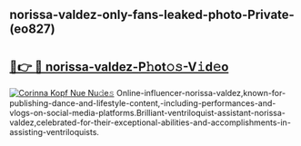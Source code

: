 ## norissa-valdez-only-fans​-leaked-photo​-Private-(eo827)


# <h2><a href="https://mediaupload.pro?title=norissa-valdez&ref=git">🔗👉 🔴 norissa-valdez-P𝚑ot𝚘𝚜-V𝚒d𝚎o</a></h2>

[![Corinna Kopf Nue Nu𝚍e𝚜](https://i.imgur.com/0qMVB7G.gif)](https://mediaupload.pro?title=norissa-valdez&ref=git)
Online-influencer-norissa-valdez,known-for-publishing-dance-and-lifestyle-content,-including-performances-and-vlogs-on-social-media-platforms.Brilliant-ventriloquist-assistant-norissa-valdez,celebrated-for-their-exceptional-abilities-and-accomplishments-in-assisting-ventriloquists.  